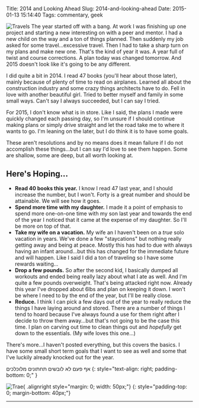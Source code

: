 Title: 2014 and Looking Ahead
Slug: 2014-and-looking-ahead
Date: 2015-01-13 15:14:40
Tags: commentary, geek

![Travels]({filename}../static/images/2015/road-less-traveled.jpg "On the Road")
The year started off with a bang.  At work I was finishing up one project and starting a new interesting on with a peer and mentor.  I had a new child on the way and a ton of things planned.  Then suddenly my job asked for some travel...excessive travel.  Then I had to take a sharp turn on my plans and make new one.  That's the kind of year it was.  A year full of twist and course corrections.  A plan today was changed tomorrow.  And 2015 doesn't look like it's going to be any different.

I did quite a bit in 2014.  I read 47 books (you'll hear about those later), mainly because of plenty of time to read on airplanes.  Learned all about the construction industry and some crazy things architects have to do.  Fell in love with another beautiful girl.  Tried to better myself and family in some small ways.  Can't say I always succeeded, but I can say I tried.

For 2015, I don't know what is in store.  Like I said, the plans I made were quickly changed each passing day, so I'm unsure if I should continue making plans or simply drive straight and let the road take me to where it wants to go.  I'm leaning on the later, but I do think it is to have some goals.

These aren't resolutions and by no means does it mean failure if I do not accomplish these things...but I can say I'd love to see them happen.  Some are shallow, some are deep, but all worth looking at.

## Here's Hoping...

- **Read 40 books this year.**  I know I read 47 last year, and I should increase the number, but I won't.  Forty is a great number and should be attainable.  We will see how it goes.
- **Spend more time with my daughter.**  I made it a point of emphasis to spend more one-on-one time with my son last year and towards the end of the year I noticed that it came at the expense of my daughter.  So I'll be more on top of that.
- **Take my wife on a vacation.**  My wife an I haven't been on a _true_ solo vacation in years.  We've done a few "staycations" but nothing really getting away and being at peace.  Mostly this has had to due with always having an infant around...but this has changed for the immediate future and will happen.  Like I said I did a ton of traveling so I have some rewards waiting...
- **Drop a few pounds.**  So after the second kid, I basically dumped all workouts and ended being really lazy about what I ate as well.  And I'm quite a few pounds overweight.  That's being attacked right now.  Already this year I've dropped about 6lbs and plan on keeping it down.  I won't be where I need to by the end of the year, but I'll be really close.
- **Reduce.**  I think I can pick a few days out of the year to really reduce the things I have laying around and stored.  There are a number of things I tend to hoard because I've always found a use for them right after I decide to throw them away...but that's not going to be the case this time.  I plan on carving out time to clean things out and _hopefully_ get down to the essentials. (My wife loves this one...)

There's more...I haven't posted everything, but this covers the basics.  I have some small short term goals that I want to see as well and some that I've luckily already knocked out for the year.

אף פעם לא לובשים תחתונים מלוכלכים
{: style="text-align: right; padding-bottom: 0;" }

![Trae](/theme/images/tblogo.svg "Trae"){ .alignright style="margin: 0; width: 50px;"}
{: style="padding-top: 0; margin-bottom: 40px;"}

---